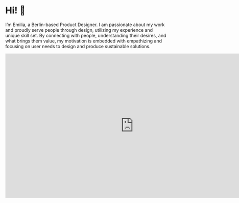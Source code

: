 # Hi! 👋
I’m Emilia, a Berlin-based Product Designer. I am passionate about my work and proudly serve people through design, utilizing my experience and unique skill set. By connecting with people, understanding their desires, and what brings them value, my motivation is embedded with empathizing and focusing on user needs to design and produce sustainable solutions.

<iframe style="border: 1px solid rgba(0, 0, 0, 0.1);" width="800" height="450" src="https://www.figma.com/embed?embed_host=share&url=https%3A%2F%2Fwww.figma.com%2Ffile%2FVdEfVPMatUJnRIrxjH8CgP%2FGuest-Book%3Ftype%3Dwhiteboard%26node-id%3D0%253A1%26t%3D7zH0ykzvMrICzmzI-1" allowfullscreen></iframe>